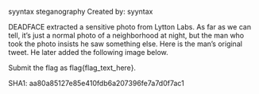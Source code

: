syyntax steganography
Created by: syyntax

DEADFACE extracted a sensitive photo from Lytton Labs. As far as we can tell, it’s just a normal photo of a neighborhood at night, but the man who took the photo insists he saw something else. Here is the man’s original tweet. He later added the following image below.

Submit the flag as flag{flag_text_here}.

SHA1: aa80a85127e85e410fdb6a207396fe7a7d0f7ac1
